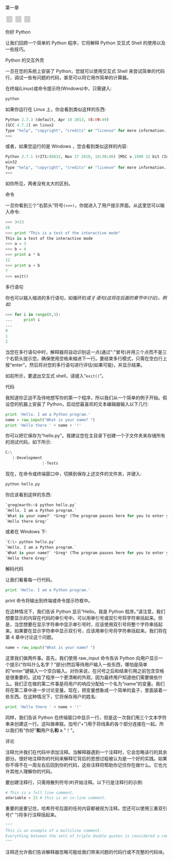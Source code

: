 第一章

![image](img/frontdot.jpg)

你好 Python

让我们回顾一个简单的 Python 程序，它将解释 Python 交互式 Shell 的使用以及一些技巧。

Python 的交互外壳

一旦在您的系统上安装了 Python，您就可以使用交互式 Shell 来尝试简单的代码行，调试一些有问题的代码，甚至可以将它用作简单的计算器。

在终端(Linux)或命令提示符(Windows)中，只需键入:

```py
python
```

如果你运行在 Linux 上，你会看到类似这样的东西:

```py
Python 2.7.3 (default, Apr 10 2013, 05:09:49)
[GCC 4.7.2] on linux2
Type "help", "copyright", "credits" or "license" for more information.
>>>
```

或者，如果您运行的是 Windows ，您会看到类似这样的内容:

```py
Python 2.7.1 (r271:86832, Nov 27 2010, 18:30:46) [MSC v.1500 32 bit (Intel)] on
win32
Type "help", "copyright", "credits" or "license" for more information.
>>>
```

如你所见，两者没有太大的区别。

命令

一旦你看到三个“右箭头”符号`(>>>)`，你就进入了用户提示界面。从这里您可以输入命令:

```py
>>> 3+23
26
>>> print "This is a test of the interactive mode"
This is a test of the interactive mode
>>> a = 3
>>> b = 4
>>> print a * b
12
>>> print a + b
7
>>> exit()
```

多行语句

你也可以输入缩进的多行语句，如循环的*或 *if* 语句(这将在后面的章节中讨论)。例如:*

```py
>>> for i in range(0,3):
...     print i
...
0
1
2
```

当您在多行语句中时，解释器将自动识别这一点(通过":"冒号)并用三个点而不是三个右箭头提示您。确保使用空格来缩进下一行。要结束多行模式，只需在空白行上按“enter”。然后将对您的多行语句进行评估(如果可能)，并显示结果。

如前所示，要退出交互式 shell，请键入“`exit()`”。

代码

我知道你正迫不及待地想写你的第一个程序，所以我们从一个简单的例子开始。假设您的机器上安装了 Python，启动您最喜欢的文本编辑器输入以下几行:

```py
print 'Hello. I am a Python program.'
name = raw_input("What is your name? ")
print 'Hello there ' + name + '!'
```

你可以把它保存为“hello.py”。我建议您在主目录下创建一个子文件夹来存储所有的测试代码，如下所示:

```py
C:\
   |-Development
                |-Tests
```

现在，在命令或终端窗口中，切换到保存上述文件的文件夹，并键入:

```py
python hello.py
```

你应该看到这样的东西:

```py
`greg@earth:∼$ python hello.py`
`Hello. I am a Python program.`
`What is your name?` *Greg* (The program pauses here for you to enter your name)
`Hello there Greg!`
```

或者在 Windows 下:

```py
`C:\> python hello.py`
`Hello. I am a Python program.`
`What is your name?` *Greg* (The program pauses here for you to enter your name)
`Hello there Greg!`
```

解码代码

让我们看看每一行代码。

```py
print 'Hello. I am a Python program.'
```

print 命令将输出到终端或命令提示符框中。

在这种情况下，我们告诉 Python 显示“Hello。我是 Python 程序。”请注意，我们想要显示的内容在代码的单引号中。可以用单引号或双引号将字符串括起来。但是，当您想要在显示字符串中显示单引号时，应该使用双引号将整个字符串括起来。如果要在显示字符串中显示双引号，应该用单引号将字符串括起来。我们将在第 4 章中讨论这个问题。

```py
name = raw_input("What is your name? ")
```

这里我们做两件事。首先，我们使用 raw_input 命令告诉 Python 向用户显示一个提示(“你叫什么名字？”部分)然后等待用户输入一些东西，哪怕是简单的“enter”键输入一个空白输入。对你来说，在问号之后和结束引用之前包含空格是很重要的。这给了程序一个更清晰的外观，因为最终用户知道他们需要做些什么。我们正在做的第二件事是将用户的响应分配给一个名为“name”的变量。我们将在第二章中进一步讨论变量。现在，把变量想象成一个简单的盒子，里面装着一些东西。在这种情况下，它将保存用户的姓名:

```py
print 'Hello there ' + name + '!'
```

同样，我们告诉 Python 在终端窗口中显示一行，但是这一次我们用三个文本字符串来创建这一行。这叫做串联。加号(“+”)用于将线条的各个部分连接在一起。所以我们有“你好”**和**用户名**和** a "！"。

评论

注释允许我们在代码中添加注释。当解释器遇到一个注释时，它会忽略该行的其余部分。很好地注释你的代码来解释它背后的思想过程被认为是一个好的实践。如果你不得不在一周左右后回到你的代码，这些注释将帮助你记住你在做什么。它也允许其他人理解你的代码。

要创建注释行，只需用散列符号(#)开始注释。以下行是注释行的示例:

```py
# This is a full line comment.
aVariable = 23 # this is an in-line comment.
```

重要的是要记住，哈希符号后面的任何内容都被视为注释。您还可以使用三重双引号(" ")将多行注释括起来。

```py
"""
This is an example of a multiline comment.
Everything between the sets of triple double quotes is considered a comment.
"""
```

注释还允许我们告诉解释器忽略可能给我们带来问题的代码行或不完整的代码块。